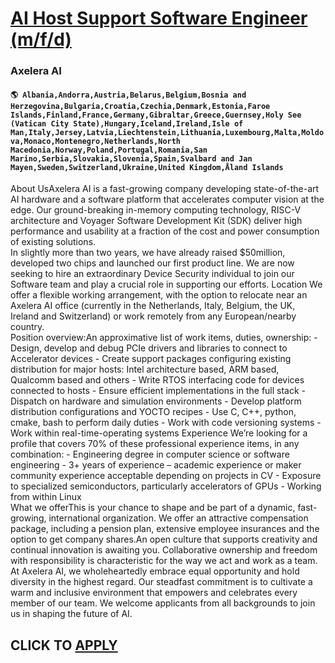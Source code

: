 # [AI Host Support Software Engineer (m/f/d)](https://www.remotewlb.com/apply/ai-host-support-software-engineer-m-f-d-70042)  
### Axelera AI  
#### `🌎 Albania,Andorra,Austria,Belarus,Belgium,Bosnia and Herzegovina,Bulgaria,Croatia,Czechia,Denmark,Estonia,Faroe Islands,Finland,France,Germany,Gibraltar,Greece,Guernsey,Holy See (Vatican City State),Hungary,Iceland,Ireland,Isle of Man,Italy,Jersey,Latvia,Liechtenstein,Lithuania,Luxembourg,Malta,Moldova,Monaco,Montenegro,Netherlands,North Macedonia,Norway,Poland,Portugal,Romania,San Marino,Serbia,Slovakia,Slovenia,Spain,Svalbard and Jan Mayen,Sweden,Switzerland,Ukraine,United Kingdom,Åland Islands`  
About UsAxelera AI is a fast-growing company developing state-of-the-art AI hardware and a software platform that accelerates computer vision at the edge. Our ground-breaking in-memory computing technology, RISC-V architecture and Voyager Software Development Kit (SDK) deliver high performance and usability at a fraction of the cost and power consumption of existing solutions.  
In slightly more than two years, we have already raised $50million, developed two chips and launched our first product line. We are now seeking to hire an extraordinary Device Security individual to join our Software team and play a crucial role in supporting our efforts. Location We offer a flexible working arrangement, with the option to relocate near an Axelera AI office (currently in the Netherlands, Italy, Belgium, the UK, Ireland and Switzerland) or work remotely from any European/nearby country.  
Position overview:An approximative list of work items, duties, ownership: - Design, develop and debug PCIe drivers and libraries to connect to Accelerator devices - Create support packages configuring existing distribution for major hosts: Intel architecture based, ARM based, Qualcomm based and others - Write RTOS interfacing code for devices connected to hosts - Ensure efficient implementations in the full stack - Dispatch on hardware and simulation environments - Develop platform distribution configurations and YOCTO recipes - Use C, C++, python, cmake, bash to perform daily duties - Work with code versioning systems - Work within real-time-operating systems Experience We’re looking for a profile that covers 70% of these professional experience items, in any combination: - Engineering degree in computer science or software engineering - 3+ years of experience – academic experience or maker community experience acceptable depending on projects in CV - Exposure to specialized
semiconductors, particularly accelerators of GPUs - Working from within Linux  
What we offerThis is your chance to shape and be part of a dynamic, fast-growing, international organization. We offer an attractive compensation package, including a pension plan, extensive employee insurances and the option to get company shares.An open culture that supports creativity and continual innovation is awaiting you. Collaborative ownership and freedom with responsibility is characteristic for the way we act and work as a team.  
At Axelera AI, we wholeheartedly embrace equal opportunity and hold diversity in the highest regard. Our steadfast commitment is to cultivate a warm and inclusive environment that empowers and celebrates every member of our team. We welcome applicants from all backgrounds to join us in shaping the future of AI.  
## CLICK TO [APPLY](https://www.remotewlb.com/apply/ai-host-support-software-engineer-m-f-d-70042)

